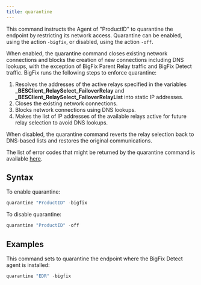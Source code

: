 ```yaml
---
title: quarantine
---
```


This command instructs the Agent of "ProductID" to quarantine the endpoint by restricting its network access. 
Quarantine can be enabled, using the action `-bigfix`, or disabled, using the action `-off`.


When enabled, the quarantine command closes existing network connections and blocks the creation of new connections including DNS lookups, with the exception of BigFix Parent Relay traffic and BigFix Detect traffic.
BigFix runs the following steps to enforce quarantine:
1. Resolves the addresses of the active relays specified in the variables **_BESClient_RelaySelect_FailoverRelay** and **_BESClient_RelaySelect_FailoverRelayList** into static IP addresses.
2. Closes the existing network connections.
3. Blocks network connections using DNS lookups.
4. Makes the list of IP addresses of the available relays active for future relay selection to avoid DNS lookups. 


When disabled, the quarantine command reverts the relay selection back to DNS-based lists and restores the original communications.


The list of error codes that might be returned by the quarantine command is available <a href="http://www.ibm.com/support/knowledgecenter/SSMNRU_9.5.0/com.ibm.bigfix.detect.doc/BigFixDetectionandResponse/SecurityAnalystUserGuide/EDR_TroubleshootingSAG.html">here</a>.

## Syntax
To enable quarantine:
```actionscript
quarantine "ProductID" -bigfix
```

To disable quarantine:	
```actionscript
quarantine "ProductID" -off 
```

## Examples

This command sets to quarantine the endpoint where the BigFix Detect agent is installed:

```actionscript
quarantine "EDR" -bigfix
```

